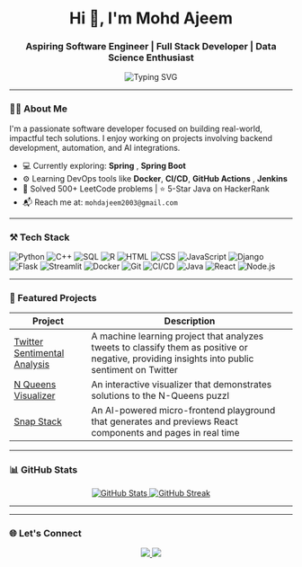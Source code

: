 <h1 align="center">Hi 👋, I'm Mohd Ajeem</h1>
<h3 align="center">Aspiring Software Engineer | Full Stack Developer |  Data Science Enthusiast</h3>

<p align="center">
  <img src="https://readme-typing-svg.herokuapp.com?font=Fira+Code&pause=1000&center=true&vCenter=true&width=500&lines=👨‍💻+Aspiring+Software+Engineer;🤝+Open+Source+Contributor;🧠+Problem+Solver;🚀+Building+Real-World+Projects" alt="Typing SVG" />
</p>

---

### 👨‍💻 About Me

I'm a passionate software developer focused on building real-world, impactful tech solutions. I enjoy working on projects involving backend development, automation, and AI integrations.
- 💻 Currently exploring: **Spring** , **Spring Boot**
- ⚙️ Learning DevOps tools like **Docker**, **CI/CD**, **GitHub Actions** , **Jenkins**
- 🧠 Solved 500+ LeetCode problems | ⭐ 5-Star Java on HackerRank
- 📬 Reach me at: `mohdajeem2003@gmail.com`

---

### ⚒️ Tech Stack

![Python](https://img.shields.io/badge/Python-3670A0?style=for-the-badge&logo=python&logoColor=white)
![C++](https://img.shields.io/badge/C++-00599C?style=for-the-badge&logo=c%2B%2B&logoColor=white)
![SQL](https://img.shields.io/badge/SQL-336791?style=for-the-badge&logo=mysql&logoColor=white)
![R](https://img.shields.io/badge/R-276DC3?style=for-the-badge&logo=r&logoColor=white)
![HTML](https://img.shields.io/badge/HTML-E34F26?style=for-the-badge&logo=html5&logoColor=white)
![CSS](https://img.shields.io/badge/CSS-1572B6?style=for-the-badge&logo=css3&logoColor=white)
![JavaScript](https://img.shields.io/badge/JavaScript-F7DF1E?style=for-the-badge&logo=javascript&logoColor=black)
![Django](https://img.shields.io/badge/Django-092E20?style=for-the-badge&logo=django&logoColor=white)
![Flask](https://img.shields.io/badge/Flask-black?style=for-the-badge&logo=flask&logoColor=white)
![Streamlit](https://img.shields.io/badge/Streamlit-FF4B4B?style=for-the-badge&logo=streamlit&logoColor=white)
![Docker](https://img.shields.io/badge/Docker-2496ED?style=for-the-badge&logo=docker&logoColor=white)
![Git](https://img.shields.io/badge/Git-F05032?style=for-the-badge&logo=git&logoColor=white)
![CI/CD](https://img.shields.io/badge/CI%2FCD-0A0A0A?style=for-the-badge&logo=githubactions&logoColor=white)
![Java](https://img.shields.io/badge/Java-007396?style=for-the-badge&logo=openjdk&logoColor=white)
![React](https://img.shields.io/badge/React.js-61DAFB?style=for-the-badge&logo=react&logoColor=black)
![Node.js](https://img.shields.io/badge/Node.js-339933?style=for-the-badge&logo=node.js&logoColor=white)




---

### 📌 Featured Projects

| Project | Description |
|--------|-------------|
| [ Twitter Sentimental Analysis](https://github.com/mohdajeem/Twitter-Sentiment-Analysis) | A machine learning project that analyzes tweets to classify them as positive or negative, providing insights into public sentiment on Twitter |
| [ N Queens Visualizer](https://github.com/mohdajeem/N-Queen-Visualizer) | An interactive visualizer that demonstrates solutions to the N-Queens puzzl |
| [Snap Stack](https://github.com/mohdajeem/SnapStack) | An AI-powered micro-frontend playground that generates and previews React components and pages in real time |

---

### 📊 GitHub Stats

<p align="center">
  <a href="https://github.com/mohdajeem">
    <img src="https://github-readme-stats.vercel.app/api?username=aditi2003b&show_icons=true&theme=tokyonight" alt="GitHub Stats" />
  </a>
  <a href="https://github.com/mohdajeem">
    <img src="https://github-readme-streak-stats.herokuapp.com/?user=aditi2003b&theme=tokyonight" alt="GitHub Streak" />
  </a>
</p>


---

---

### 🌐 Let's Connect

<p align="center">
  <a href="https://www.linkedin.com/in/mohd-ajeem-552822256/">
    <img src="https://img.shields.io/badge/LinkedIn-0077B5?style=for-the-badge&logo=linkedin&logoColor=white" />
  </a>
  <a href="mailto:mohdajeem2003@gmail.com">
    <img src="https://img.shields.io/badge/Gmail-D14836?style=for-the-badge&logo=gmail&logoColor=white" />
  </a>
</p>

